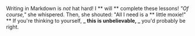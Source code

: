Writing in Markdown is _not_ hat hard!
I ** will ** complete these lessons!
_"Of course,"_ she whispered. Then, she shouted: "All I need is a ** little moxie!" **
If you're thinking to yourself, **_ this is unbelievable, _** you'd probably be right.
